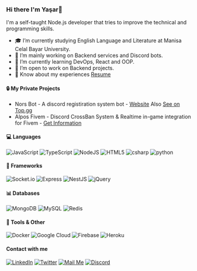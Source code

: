 ### Hi there I'm Yaşar👋
I'm a self-taught Node.js developer that tries to improve the technical and programming skills.

- 🎓 I’m currently studying English Language and Literature at Manisa Celal Bayar University.
- 🔭 I’m mainly working on Backend services and Discord bots.
- 🌱 I’m currently learning DevOps, React and OOP.
- 👯 I’m open to work on Backend projects.
- 📄 Know about my experiences [Resume](https://rxresu.me/r/qhbU3Mkl)

#### 🔒 My Private Projects
- Nors Bot - A discord registiration system bot - [Website](https://norsbot.xyz) Also [See on Top.gg](https://top.gg/bot/681137419663441933)
- Alpos Fivem - Discord CrossBan System & Realtime in-game integration for Fivem - [Get Information](https://nioteknoloji.com/alpos-projesi/)

#### 💻 Languages
<img alt="JavaScript" src="https://img.shields.io/badge/javascript%20-%23323330.svg?&style=for-the-badge&logo=javascript&logoColor=%23F7DF1E"/> <img alt="TypeScript" src="https://img.shields.io/badge/typescript-%23007ACC.svg?style=for-the-badge&logo=typescript&logoColor=white"/> <img alt="NodeJS" src="https://img.shields.io/badge/node.js%20-%2343853D.svg?&style=for-the-badge&logo=node.js&logoColor=white"/> <img alt="HTML5" src="https://img.shields.io/badge/html5%20-%23E34F26.svg?&style=for-the-badge&logo=html5&logoColor=white"/> <img alt="csharp" src="https://img.shields.io/badge/c%23-%23239120.svg?style=for-the-badge&logo=c-sharp&logoColor=white"/> <img alt="python" src="https://img.shields.io/badge/python-%23239120.svg?style=for-the-badge&logo=python&logoColor=white"/> 

#### :rocket: Frameworks
<img alt="Socket.io" src="https://img.shields.io/badge/socket.io%20-%23404d59.svg?&style=for-the-badge&logo=socket.io&logoColor=white"/> <img alt="Express" src="https://img.shields.io/badge/express.js-%23404d59.svg?style=for-the-badge&logo=express&logoColor=%2361DAFB"/> <img alt="NestJS" src="https://img.shields.io/badge/nestjs-%23E0234E.svg?style=for-the-badge&logo=nestjs&logoColor=white" /> <img alt="jQuery" src="https://img.shields.io/badge/jquery%20-%230769AD.svg?&style=for-the-badge&logo=jquery&logoColor=white"/> 

#### 📊 Databases
<img alt="MongoDB" src="https://img.shields.io/badge/MongoDB-%234ea94b.svg?style=for-the-badge&logo=mongodb&logoColor=white" /> <img alt="MySQL" src="https://img.shields.io/badge/mysql-%2300f.svg?style=for-the-badge&logo=mysql&logoColor=white"/> <img alt="Redis" src="https://img.shields.io/badge/redis-%23DD0031.svg?style=for-the-badge&logo=redis&logoColor=white" />

#### 🔧 Tools & Other
<img alt="Docker" src="https://img.shields.io/badge/docker-%230db7ed.svg?style=for-the-badge&logo=docker&logoColor=white" /> <img alt="Google Cloud" src="https://img.shields.io/badge/GoogleCloud-%234285F4.svg?style=for-the-badge&logo=google-cloud&logoColor=white" /> <img alt="Firebase" src="https://img.shields.io/badge/firebase-%23039BE5.svg?style=for-the-badge&logo=firebase" /> <img alt="Heroku" src="https://img.shields.io/badge/heroku-%23430098.svg?style=for-the-badge&logo=heroku&logoColor=white" />

#### Contact with me

[![LinkedIn](https://img.shields.io/badge/linkedin-%230077B5.svg?style=for-the-badge&logo=linkedin&logoColor=white)](https://linkedin.com/in/yasar-yilmaz)
[![Twitter](https://img.shields.io/badge/ysrylmz32-%231DA1F2.svg?style=for-the-badge&logo=Twitter&logoColor=white)](https://twitter.com/ysrylmz32)
[![Mail Me](https://img.shields.io/badge/mail-D14836?style=for-the-badge&logo=gmail&logoColor=white)](mailto:yasar.ylmz.yt@gmail.com)
[![Discord](https://img.shields.io/badge/discord-5865f2?style=for-the-badge&logo=discord&logoColor=white)](https://discord.com/users/380411952666640385)
